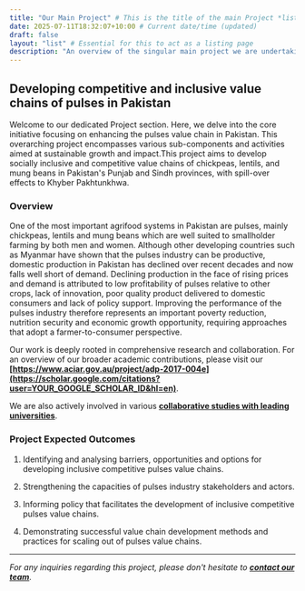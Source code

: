 ```yaml
---
title: "Our Main Project" # This is the title of the main Project *list* page
date: 2025-07-11T18:32:07+10:00 # Current date/time (updated)
draft: false
layout: "list" # Essential for this to act as a listing page
description: "An overview of the singular main project we are undertaking in Pulses Value Chain Management."
---
```


## Developing competitive and inclusive value chains of pulses in Pakistan

Welcome to our dedicated Project section. Here, we delve into the core initiative focusing on enhancing the pulses value chain in Pakistan. This overarching project encompasses various sub-components and activities aimed at sustainable growth and impact.This project aims to develop socially inclusive and competitive value chains of chickpeas, lentils, and mung beans in Pakistan's Punjab and Sindh provinces, with spill-over effects to Khyber Pakhtunkhwa.

### Overview

One of the most important agrifood systems in Pakistan are pulses, mainly chickpeas, lentils and mung beans which are well suited to smallholder farming by both men and women. 
Although other developing countries such as Myanmar have shown that the pulses industry can be productive, domestic production in Pakistan has declined over recent decades and now falls well short of demand. 
Declining production in the face of rising prices and demand is attributed to low profitability of pulses relative to other crops, lack of innovation, poor quality product delivered to domestic consumers and lack of policy support. Improving the performance of the pulses industry therefore represents an important poverty reduction, nutrition security and economic growth opportunity, requiring approaches that adopt a farmer-to-consumer perspective.

Our work is deeply rooted in comprehensive research and collaboration. For an overview of our broader academic contributions, please visit our **[https://www.aciar.gov.au/project/adp-2017-004e](https://scholar.google.com/citations?user=YOUR_GOOGLE_SCHOLAR_ID&hl=en)**.

We are also actively involved in various **[collaborative studies with leading universities](/about-us/#partnerships)**.

### Project Expected Outcomes

1. Identifying and analysing barriers, opportunities and options for developing inclusive competitive pulses value chains.

2. Strengthening the capacities of pulses industry stakeholders and actors.

3. Informing policy that facilitates the development of inclusive competitive pulses value chains.

4. Demonstrating successful value chain development methods and practices for scaling out of pulses value chains.

---
*For any inquiries regarding this project, please don't hesitate to **[contact our team](/contact/)**.*